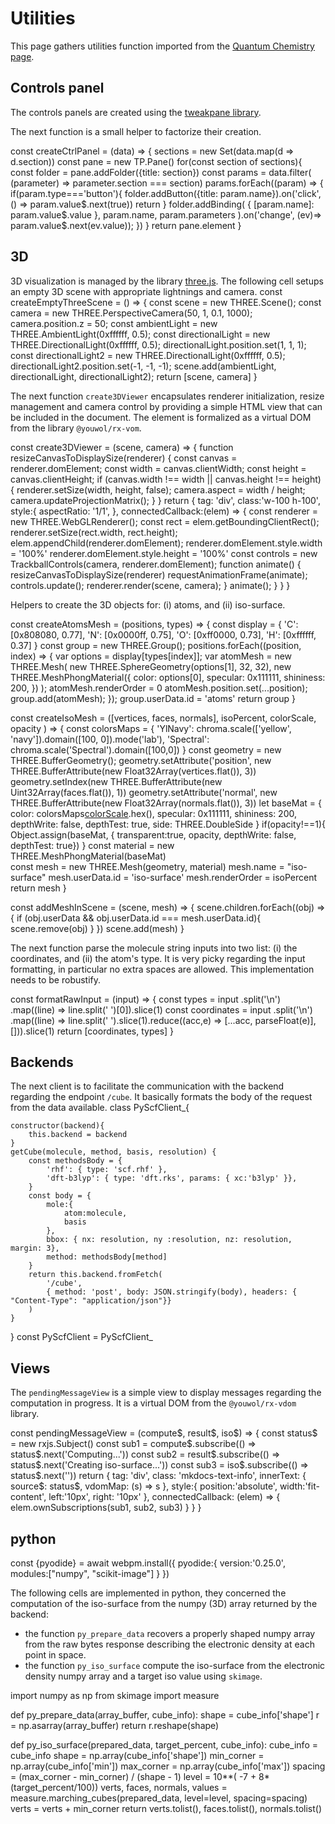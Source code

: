 # Utilities

This page gathers utilities function imported from the [Quantum Chemistry page](@nav/quantum-chem).


## Controls panel

The controls panels are created using the
<a href='https://tweakpane.github.io/docs/' target='_blank'>tweakpane library</a>.

The next function is a small helper to factorize their creation.

<js-cell>
const createCtrlPanel = (data) => {
    sections = new Set(data.map(d => d.section))
    const pane = new TP.Pane()
    for(const section of sections){
        const folder = pane.addFolder({title: section})
        const params = data.filter( (parameter) => parameter.section === section)
        params.forEach((param) => {
            if(param.type==='button'){
                folder.addButton({title: param.name}).on('click', () => param.value$.next(true))
                return
            }
            folder.addBinding(
                { [param.name]: param.value$.value }, param.name, param.parameters
            ).on('change', (ev)=> param.value$.next(ev.value));
        })
    }
    return pane.element
}
</js-cell>

## 3D

3D visualization is managed by the library <a href="https://threejs.org/" target="_blank"> three.js</a>.
The following cell setups an empty 3D scene with appropriate lightnings and camera.
<js-cell>
const createEmptyThreeScene = () => {
    const scene = new THREE.Scene();
    const camera = new THREE.PerspectiveCamera(50, 1, 0.1, 1000);
    camera.position.z = 50;
    const ambientLight = new THREE.AmbientLight(0xffffff, 0.5);
    const directionalLight = new THREE.DirectionalLight(0xffffff, 0.5); 
    directionalLight.position.set(1, 1, 1);
    const directionalLight2 = new THREE.DirectionalLight(0xffffff, 0.5); 
    directionalLight2.position.set(-1, -1, -1);
    scene.add(ambientLight, directionalLight, directionalLight2);
    return [scene, camera]
}
</js-cell>

The next function `create3DViewer` encapsulates renderer initialization, resize management and camera control
by providing a simple HTML view that can be included in the document. The element is formalized as a virtual DOM from 
the library `@youwol/rx-vom`.

<js-cell>
const create3DViewer = (scene, camera) => {
    function resizeCanvasToDisplaySize(renderer) {
        const canvas = renderer.domElement;
        const width = canvas.clientWidth;
        const height = canvas.clientHeight;
        if (canvas.width !== width || canvas.height !== height) {
            renderer.setSize(width, height, false);
            camera.aspect = width / height;
            camera.updateProjectionMatrix();
        }
    }
    return {
        tag: 'div',
        class:'w-100 h-100',
        style:{
            aspectRatio: '1/1',
        },
        connectedCallback:(elem) => {
            const renderer = new THREE.WebGLRenderer();
            const rect = elem.getBoundingClientRect();
            renderer.setSize(rect.width, rect.height);
            elem.appendChild(renderer.domElement);
            renderer.domElement.style.width = '100%'
            renderer.domElement.style.height = '100%'
            const controls = new TrackballControls(camera, renderer.domElement);
            function animate() {
                resizeCanvasToDisplaySize(renderer)
                requestAnimationFrame(animate);
                controls.update();
                renderer.render(scene, camera);
            }
            animate();
        }
    }
}
</js-cell>

Helpers to create the 3D objects for: (i) atoms, and (ii) iso-surface.

<js-cell>
const createAtomsMesh = (positions, types) => {
    const display = {
        'C': [0x808080, 0.77], 'N': [0x0000ff, 0.75], 'O': [0xff0000, 0.73], 'H': [0xffffff, 0.37]
    }
    const group = new THREE.Group();
    positions.forEach((position, index) => {
        var options = display[types[index]];
        var atomMesh = new THREE.Mesh(
             new THREE.SphereGeometry(options[1], 32, 32), 
             new THREE.MeshPhongMaterial({ color: options[0], specular: 0x111111, shininess: 200, })
        );
        atomMesh.renderOrder = 0
        atomMesh.position.set(...position);
        group.add(atomMesh);
    });  
    group.userData.id = 'atoms'
    return group
}

const createIsoMesh = ([vertices, faces, normals], isoPercent, colorScale, opacity ) => {
    const colorsMaps = {
        'YlNavy': chroma.scale(['yellow', 'navy']).domain([100, 0]).mode('lab'),
        'Spectral': chroma.scale('Spectral').domain([100,0])
    }
    const geometry = new THREE.BufferGeometry();
    geometry.setAttribute('position', new THREE.BufferAttribute(new Float32Array(vertices.flat()), 3))
    geometry.setIndex(new THREE.BufferAttribute(new Uint32Array(faces.flat()), 1))
    geometry.setAttribute('normal', new THREE.BufferAttribute(new Float32Array(normals.flat()), 3))
    let baseMat = {
        color: colorsMaps[colorScale](isoPercent).hex(), specular: 0x111111, shininess: 200,
        depthWrite: false, depthTest: true, side: THREE.DoubleSide
    }
    if(opacity!==1){
        Object.assign(baseMat, { transparent:true, opacity, depthWrite: false, depthTest: true})
    }
    const material = new THREE.MeshPhongMaterial(baseMat)                
    const mesh = new THREE.Mesh(geometry, material)
    mesh.name = "iso-surface"
    mesh.userData.id = 'iso-surface'
    mesh.renderOrder = isoPercent
    return mesh
}

const addMeshInScene = (scene, mesh) => {
    scene.children.forEach((obj) => {
        if (obj.userData && obj.userData.id === mesh.userData.id){
            scene.remove(obj)
        }
    })
    scene.add(mesh)
}
</js-cell>

The next function parse the molecule string inputs into two list: (i) the coordinates, and (ii) the atom's type.
<note level='warning'>
It is very picky regarding the input formatting, in particular no extra spaces are allowed.
This implementation needs to be robustify.
</note>

<js-cell>
const formatRawInput = (input) => {
    const types = input
        .split('\n')
        .map((line) => line.split(' ')[0]).slice(1)
    const coordinates = input
        .split('\n')
        .map((line) => line.split(' ').slice(1).reduce((acc,e) => [...acc, parseFloat(e)], [])).slice(1)    
    return [coordinates, types]
}
</js-cell>

## Backends

The next client is to facilitate the communication with the backend regarding the endpoint `/cube`.
It basically formats the body of the request from the data available.
<js-cell>
class PyScfClient_{

    constructor(backend){
        this.backend = backend
    }
    getCube(molecule, method, basis, resolution) {
        const methodsBody = {
            'rhf': { type: 'scf.rhf' },
            'dft-b3lyp': { type: 'dft.rks', params: { xc:'b3lyp' }},
        }
        const body = {
            mole:{ 
                atom:molecule, 
                basis
            }, 
            bbox: { nx: resolution, ny :resolution, nz: resolution, margin: 3}, 
            method: methodsBody[method]
        }
        return this.backend.fromFetch(
            '/cube', 
            { method: 'post', body: JSON.stringify(body), headers: { "Content-Type": "application/json"}}
        )
    }
}
const PyScfClient = PyScfClient_
</js-cell>


## Views

The `pendingMessageView` is a simple view to display messages regarding the computation in progress.
It is a virtual DOM from the `@youwol/rx-vdom` library.

<js-cell>
const pendingMessageView = (compute$, result$, iso$) => {
    const status$ = new rxjs.Subject()
    const sub1 = compute$.subscribe(() => status$.next('Computing...'))
    const sub2 = result$.subscribe(() => status$.next('Creating iso-surface...'))
    const sub3 = iso$.subscribe(() => status$.next(''))
    return {
        tag: 'div',
        class: 'mkdocs-text-info',
        innerText: { 
            source$: status$,
            vdomMap: (s) => s
        },
        style:{
            position:'absolute', 
            width:'fit-content', 
            left:'10px', 
            right: '10px'
        },
        connectedCallback: (elem) => { elem.ownSubscriptions(sub1, sub2, sub3) }
    }
}
</js-cell>

## python

<js-cell>
const {pyodide} = await webpm.install({
    pyodide:{
        version:'0.25.0',
        modules:["numpy", "scikit-image"]
    }
})
</js-cell>

The following cells are implemented in python, they concerned the computation of the iso-surface from the 
numpy (3D) array returned by the backend:
*  the function `py_prepare_data` recovers a properly shaped numpy array from the raw bytes response describing
the electronic density at each point in space.
*  the function `py_iso_surface` compute the iso-surface from the electronic density numpy array and a target iso value
   using `skimage`.

<py-cell>
import numpy as np
from skimage import measure

def py_prepare_data(array_buffer, cube_info):
    shape = cube_info['shape']
    r = np.asarray(array_buffer)
    return r.reshape(shape)

def py_iso_surface(prepared_data, target_percent, cube_info):
    cube_info = cube_info
    shape = np.array(cube_info['shape'])
    min_corner = np.array(cube_info['min'])
    max_corner = np.array(cube_info['max'])
    spacing = (max_corner - min_corner) / (shape - 1)
    level = 10**( -7 + 8*(target_percent/100))
    verts, faces, normals, values =  measure.marching_cubes(prepared_data, level=level, spacing=spacing)
    verts = verts + min_corner
    return verts.tolist(), faces.tolist(), normals.tolist()
</py-cell>
